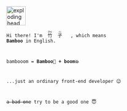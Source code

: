 <img alt="exploding head" align="center" src="https://github.com/bambooom/bambooom/raw/master/exploding.png" width="50"/>

<code>Hi there! I'm
<ruby>
  竹 <rp>(</rp><rt>Zhú</rt><rp>)</rp>
  子 <rp>(</rp><rt>zi</rt><rp>)</rp>
</ruby>
, which means <strong>Bamboo</strong> in English.

bambooom = <strong>Bamboo🎍 + boom💥</strong>

...just an ordinary front-end developer 😉

<s>a bad one</s> try to be a good one 😇
</code>
